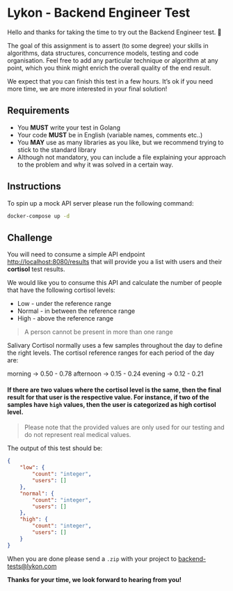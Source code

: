 # Lykon - Backend Engineer Test

Hello and thanks for taking the time to try out the Backend Engineer test. 👋

The goal of this assignment is to assert (to some degree) your skills in algorithms, data structures, concurrence models, testing and code organisation.
Feel free to add any particular technique or algorithm at any point, which you think might enrich the overall quality of the end result. 

We expect that you can finish this test in a few hours. It’s ok if you need more time, we are more interested in your final solution!

## Requirements
* You **MUST** write your test in Golang
* Your code **MUST** be in English (variable names, comments etc..)
* You **MAY** use as many libraries as you like, but we recommend trying to stick to the standard library
* Although not mandatory, you can include a file explaining your approach to the problem and why it was solved in a certain way.

## Instructions

To spin up a mock API server please run the following command:

```sh
docker-compose up -d
```

## Challenge

You will need to consume a simple API endpoint [http://localhost:8080/results](http://localhost:8080/results) that will provide you a list with users and their **cortisol** test results. 

We would like you to consume this API and calculate the number of people that have the following cortisol levels:

* Low - under the reference range
* Normal - in between the reference range
* High - above the reference range

> A person cannot be present in more than one range

Salivary Cortisol normally uses a few samples throughout the day to define the right levels. The cortisol reference ranges for each period of the day are:

morning   -> 0.50 - 0.78
afternoon -> 0.15 - 0.24
evening   -> 0.12 - 0.21

#### If there are two values where the cortisol level is the same, then the final result for that user is the respective value. For instance, if two of the samples have `high` values, then the user is categorized as high cortisol level.

> Please note that the provided values are only used for our testing and do not represent real medical values.

The output of this test should be:

```json
{
    "low": {
        "count": "integer",
        "users": []
    },
    "normal": {
        "count": "integer",
        "users": []
    },
    "high": {
        "count": "integer",
        "users": []
    }
}
```

When you are done please send a `.zip` with your project to [backend-tests@lykon.com](backend-tests@lykon.com)

**Thanks for your time, we look forward to hearing from you!**
